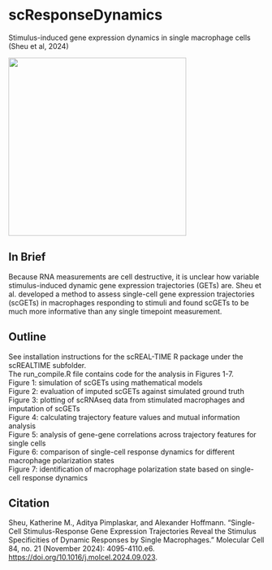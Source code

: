 # scResponseDynamics
Stimulus-induced gene expression dynamics in single macrophage cells (Sheu et al, 2024)

<img src="https://github.com/KSheu/scResponseDynamics/blob/main/GA_MolCell2024.png" width="350" height="350">

## In Brief
Because RNA measurements are cell destructive, it is unclear how variable stimulus-induced dynamic gene expression trajectories (GETs) are. Sheu et al. developed a method to assess single-cell gene expression trajectories (scGETs) in macrophages responding to stimuli and found scGETs to be much more informative than any single timepoint measurement.

## Outline
See installation instructions for the scREAL-TIME R package under the scREALTIME subfolder. \
The run_compile.R file contains code for the analysis in Figures 1-7. \
Figure 1: simulation of scGETs using mathematical models \
Figure 2: evaluation of imputed scGETs against simulated ground truth \
Figure 3: plotting of scRNAseq data from stimulated macrophages and imputation of scGETs\
Figure 4: calculating trajectory feature values and mutual information analysis \
Figure 5: analysis of gene-gene correlations across trajectory features for single cells \
Figure 6: comparison of single-cell response dynamics for different macrophage polarization states \
Figure 7: identification of macrophage polarization state based on single-cell response dynamics 



## Citation
Sheu, Katherine M., Aditya Pimplaskar, and Alexander Hoffmann. “Single-Cell Stimulus-Response Gene Expression Trajectories Reveal the Stimulus Specificities of Dynamic Responses by Single Macrophages.” Molecular Cell 84, no. 21 (November 2024): 4095-4110.e6. https://doi.org/10.1016/j.molcel.2024.09.023.
